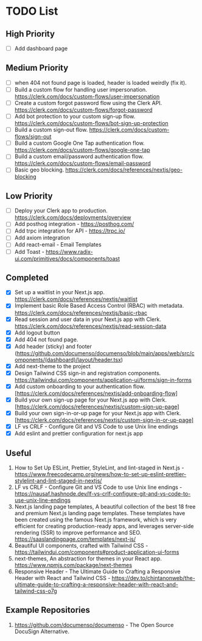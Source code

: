 # TODO List

## High Priority

- [ ] Add dashboard page

## Medium Priority

- [ ] when 404 not found page is loaded, header is loaded weirdly (fix it).
- [ ] Build a custom flow for handling user impersonation. https://clerk.com/docs/custom-flows/user-impersonation
- [ ] Create a custom forgot password flow using the Clerk API. https://clerk.com/docs/custom-flows/forgot-password
- [ ] Add bot protection to your custom sign-up flow. https://clerk.com/docs/custom-flows/bot-sign-up-protection
- [ ] Build a custom sign-out flow. https://clerk.com/docs/custom-flows/sign-out
- [ ] Build a custom Google One Tap authentication flow. https://clerk.com/docs/custom-flows/google-one-tap
- [ ] Build a custom email/password authentication flow. https://clerk.com/docs/custom-flows/email-password
- [ ] Basic geo blocking. https://clerk.com/docs/references/nextjs/geo-blocking

## Low Priority

- [ ] Deploy your Clerk app to production. https://clerk.com/docs/deployments/overview
- [ ] Add posthog integration - https://posthog.com/
- [ ] Add trpc integration for API - https://trpc.io/
- [ ] Add axiom integration
- [ ] Add react-email - Email Templates
- [ ] Add Toast - https://www.radix-ui.com/primitives/docs/components/toast

## Completed

- [x] Set up a waitlist in your Next.js app. https://clerk.com/docs/references/nextjs/waitlist
- [x] Implement basic Role Based Access Control (RBAC) with metadata. https://clerk.com/docs/references/nextjs/basic-rbac
- [x] Read session and user data in your Next.js app with Clerk. https://clerk.com/docs/references/nextjs/read-session-data
- [x] Add logout button
- [x] Add 404 not found page.
- [x] Add header (sticky) and footer (https://github.com/documenso/documenso/blob/main/apps/web/src/components/(dashboard)/layout/header.tsx)
- [x] Add next-theme to the project
- [x] Design Tailwind CSS sign-in and registration components. https://tailwindui.com/components/application-ui/forms/sign-in-forms
- [x] Add custom onboarding to your authentication flow.[https://clerk.com/docs/references/nextjs/add-onboarding-flow]
- [x] Build your own sign-up page for your Next.js app with Clerk. [https://clerk.com/docs/references/nextjs/custom-sign-up-page]
- [x] Build your own sign-in-or-up page for your Next.js app with Clerk. [https://clerk.com/docs/references/nextjs/custom-sign-in-or-up-page]
- [x] LF vs CRLF - Configure Git and VS Code to use Unix line endings
- [x] Add eslint and prettier configuration for next.js app

## Useful

1. How to Set Up ESLint, Prettier, StyleLint, and lint-staged in Next.js - https://www.freecodecamp.org/news/how-to-set-up-eslint-prettier-stylelint-and-lint-staged-in-nextjs/
2. LF vs CRLF - Configure Git and VS Code to use Unix line endings - https://nausaf.hashnode.dev/lf-vs-crlf-configure-git-and-vs-code-to-use-unix-line-endings
3. Next.js landing page templates, A beautiful collection of the best 18 free and premium Next.js landing page templates. These templates have been created using the famous Next.js framework, which is very efficient for creating production-ready apps, and leverages server-side rendering (SSR) to improve performance and SEO. https://saaslandingpage.com/templates/next-js/
4. Beautiful UI components, crafted with Tailwind CSS - https://tailwindui.com/components#product-application-ui-forms
5. next-themes, An abstraction for themes in your React app. https://www.npmjs.com/package/next-themes
6. Responsive Header - The Ultimate Guide to Crafting a Responsive Header with React and Tailwind CSS - https://dev.to/chintanonweb/the-ultimate-guide-to-crafting-a-responsive-header-with-react-and-tailwind-css-o7g

## Example Repositories

1. https://github.com/documenso/documenso - The Open Source DocuSign Alternative.
